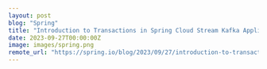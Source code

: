 ```yaml
---
layout: post
blog: "Spring"
title: "Introduction to Transactions in Spring Cloud Stream Kafka Applications"
date: 2023-09-27T00:00:00Z
image: images/spring.png
remote_url: "https://spring.io/blog/2023/09/27/introduction-to-transactions-in-spring-cloud-stream-kafka-applications"
---
```

